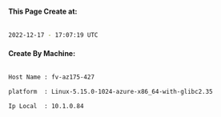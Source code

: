 
   
#### This Page Create at:

```bash

2022-12-17 - 17:07:19 UTC

```

#### Create By Machine:

```bash

Host Name : fv-az175-427

platform  : Linux-5.15.0-1024-azure-x86_64-with-glibc2.35

Ip Local  : 10.1.0.84

```

